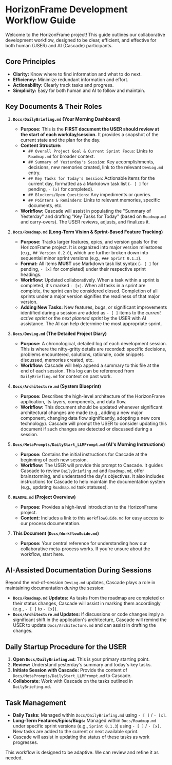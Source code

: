 # HorizonFrame Development Workflow Guide

Welcome to the HorizonFrame project! This guide outlines our collaborative development workflow, designed to be clear, efficient, and effective for both human (USER) and AI (Cascade) participants.

## Core Principles

*   **Clarity:** Know where to find information and what to do next.
*   **Efficiency:** Minimize redundant information and effort.
*   **Actionability:** Clearly track tasks and progress.
*   **Simplicity:** Easy for both human and AI to follow and maintain.

## Key Documents & Their Roles

1.  **`Docs/DailyBriefing.md` (Your Morning Dashboard)**
    *   **Purpose:** This is the **FIRST document the USER should review at the start of each workday/session.** It provides a snapshot of the current state and the plan for the day.
    *   **Content Structure:**
        *   `## Overall Project Goal & Current Sprint Focus`: Links to `Roadmap.md` for broader context.
        *   `## Summary of Yesterday's Session`: Key accomplishments, decisions, new memories created, link to the relevant `DevLog.md` entry.
        *   `## Key Tasks for Today's Session`: Actionable items for the current day, formatted as a Markdown task list (`- [ ]` for pending, `- [x]` for completed).
        *   `## Blockers/Open Questions`: Any impediments or queries.
        *   `## Pointers & Reminders`: Links to relevant memories, specific documents, etc.
    *   **Workflow:** Cascade will assist in populating the "Summary of Yesterday" and drafting "Key Tasks for Today" (based on `Roadmap.md` and carry-overs). The USER reviews, adjusts, and finalizes it.

2.  **`Docs/Roadmap.md` (Long-Term Vision & Sprint-Based Feature Tracking)**
    *   **Purpose:** Tracks larger features, epics, and version goals for the HorizonFrame project. It is organized into major version milestones (e.g., `## Version 0.2.0`), which are further broken down into sequential minor sprint versions (e.g., `### Sprint 0.1.3`).
    *   **Format:** All items **MUST** use Markdown task list syntax (`- [ ]` for pending, `- [x]` for completed) under their respective sprint headings.
    *   **Workflow:** Updated collaboratively. When a task within a sprint is completed, it's marked `- [x]`. When all tasks in a sprint are complete, the sprint can be considered closed. Completion of all sprints under a major version signifies the readiness of that major version.
    *   **Adding New Tasks:** New features, bugs, or significant improvements identified during a session are added as `- [ ]` items to the *current active sprint* or the *next planned sprint* by the USER with AI assistance. The AI can help determine the most appropriate sprint.

3.  **`Docs/DevLog.md` (The Detailed Project Diary)**
    *   **Purpose:** A chronological, detailed log of each development session. This is where the nitty-gritty details are recorded: specific decisions, problems encountered, solutions, rationale, code snippets discussed, memories created, etc.
    *   **Workflow:** Cascade will help append a summary to this file at the end of each session. This log can be referenced from `DailyBriefing.md` for context on past work.

4.  **`Docs/Architecture.md` (System Blueprint)**
    *   **Purpose:** Describes the high-level architecture of the HorizonFrame application, its layers, components, and data flow.
    *   **Workflow:** This document should be updated whenever significant architectural changes are made (e.g., adding a new major component, changing data flow significantly, adopting a new core technology). Cascade will prompt the USER to consider updating this document if such changes are detected or discussed during a session.

5.  **`Docs/MetaPrompts/DailyStart_LLMPrompt.md` (AI's Morning Instructions)**
    *   **Purpose:** Contains the initial instructions for Cascade at the beginning of each new session.
    *   **Workflow:** The USER will provide this prompt to Cascade. It guides Cascade to review `DailyBriefing.md` and `Roadmap.md`, offer brainstorming, and understand the day's objectives. It also includes instructions for Cascade to help maintain the documentation system (e.g., updating `Roadmap.md` task statuses).

6.  **`README.md` (Project Overview)**
    *   **Purpose:** Provides a high-level introduction to the HorizonFrame project.
    *   **Content:** Includes a link to this `WorkflowGuide.md` for easy access to our process documentation.

7.  **This Document (`Docs/WorkflowGuide.md`)**
    *   **Purpose:** Your central reference for understanding how our collaborative meta-process works. If you're unsure about the workflow, start here.

## AI-Assisted Documentation During Sessions

Beyond the end-of-session `DevLog.md` updates, Cascade plays a role in maintaining documentation *during* the session:

*   **`Docs/Roadmap.md` Updates:** As tasks from the roadmap are completed or their status changes, Cascade will assist in marking them accordingly (e.g., `- [ ]` to `- [x]`).
*   **`Docs/Architecture.md` Updates:** If discussions or code changes imply a significant shift in the application's architecture, Cascade will remind the USER to update `Docs/Architecture.md` and can assist in drafting the changes.

## Daily Startup Procedure for the USER

1.  **Open `Docs/DailyBriefing.md`:** This is your primary starting point.
2.  **Review:** Understand yesterday's summary and today's key tasks.
3.  **Initiate Session with Cascade:** Provide the content of `Docs/MetaPrompts/DailyStart_LLMPrompt.md` to Cascade.
4.  **Collaborate:** Work with Cascade on the tasks outlined in `DailyBriefing.md`.

## Task Management

*   **Daily Tasks:** Managed within `Docs/DailyBriefing.md` using `- [ ]` / `- [x]`.
*   **Long-Term Features/Epics/Bugs:** Managed within `Docs/Roadmap.md` under specific sprint versions (e.g., `Sprint 0.1.3`) using `- [ ]` / `- [x]`. New tasks are added to the current or next available sprint.
*   Cascade will assist in updating the status of these tasks as work progresses.

This workflow is designed to be adaptive. We can review and refine it as needed.
